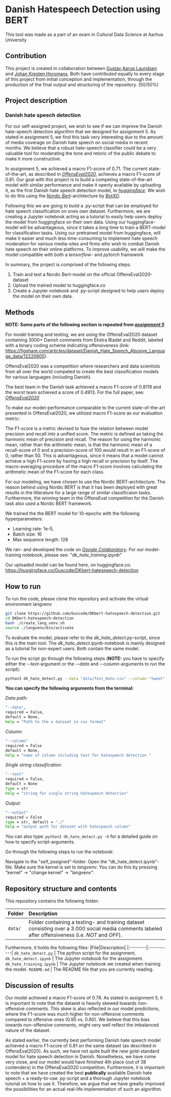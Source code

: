 # Danish Hatespeech Detection using BERT
This tool was made as a part of an exam in Cultural Data Science at Aarhus University

<!-- CONTRIBUTION -->
## Contribution
This project is created in collaboration between [Gustav Aarup Lauridsen](https://github.com/Guscode) and [Johan Kresten Horsmans](https://github.com/JohanHorsmans). Both have contributed equally to every stage of this project from initial conception and implementation, through the production of the final output and structuring of the repository. (50/50%)

<!-- OFFICIAL DESCRIPTION FROM INSTRUCTOR -->
## Project description

### Danish hate speech detection
For our self-assigned project, we wish to see if we can improve the Danish hate-speech detection algorithm that we designed for assignment 5. As stated in assignment 5, we find this task very interesting due to the amount of media coverage on Danish hate speech on social media in recent months. We believe that a robust hate-speech classifier could be a very valuable tool for moderating the tone and retoric of the public debate to make it more constructive.

In assignment 5, we achieved a macro F1-score of 0.71. The current state-of-the-art, as described in [_OffensEval2020_](https://arxiv.org/pdf/2006.07235.pdf), achieves a macro F1-score of 0.81. Our goal with this project is to build a competing state-of-the-art model with similar performance and make it openly available by uploading it, as the first Danish hate speech detection model, to [_huggingface_](https://huggingface.co/). We wish to do this using the [_Nordic Bert_](https://github.com/botxo/nordic_bert)-architecture by [_BotXO_](https://www.botxo.ai/en/blog/danish-bert-model/).

Following this we are going to build a .py-script that can be employed for hate speech classification on ones own dataset. Furthermore, we are creating a Jupyter notebook acting as a tutorial to easily help users deploy the model from huggingface on their own data. Using our huggingface-model will be advantageous, since it takes a long time to train a BERT-model for classification tasks. Using our pretrained model from huggingface, will make it easier and much less time-consuming to implement hate speech moderation for various media-sites and firms who wish to combat Danish hate speech on their online platforms. To improve usability, we will make the model compatible with both a _tensorflow_- and _pytorch_ framework

In summary, the project is comprised of the following steps:
1. Train and test a Nordic Bert-model on the official OffensEval2020-dataset
2. Upload the trained model to huggingface.co
3. Create a Jupyter notebook and .py-script designed to help users deploy the model on their own data.

<!-- METHODS -->
## Methods

__NOTE: Some parts of the following section is repeated from [_assignment 5_](https://github.com/Guscode/cds-language-exam/tree/main/assignment_5)__

For model training and testing, we are using the OffensEval2020 dataset containing 3000+ Danish comments from Ekstra Bladet and Reddit, labeled with a binary coding scheme indicating offensiveness (link: https://figshare.com/articles/dataset/Danish_Hate_Speech_Abusive_Language_data/12220805).

OffensEval2020 was a competition where researchers and data scientists from all over the world competed to create the best classification models for various languages (including Danish).

The best team in the Danish task achieved a macro F1-score of 0.8119 and the worst team achieved a score of 0.4913. For the full paper, see: [_OffensEval2020_](https://arxiv.org/pdf/2006.07235.pdf)

To make our model-performance comparable to the current state-of-the-art presented in OffensEval2020, we utilized macro F1-score as our evaluation metric:

The F1-score is a metric devised to fuse the relation between model precision and recall into a unified score. The metric is defined as taking the harmonic mean of precision and recall. The reason for using the harmonic mean, rather than the arithmetic mean, is that the harmonic mean of a recall-score of 0 and a precision-score of 100 would result in an F1-score of 0, rather than 50. This is advantageous, since it means that a model cannot achieve a high F1-score by having a high recall or precision by itself. The macro-averaging procedure of the macro F1-score involves calculating the arithmetic mean of the F1-score for each class.

For our modeling, we have chosen to use the Nordic BERT-architecture. The reason behind using Nordic BERT is that it has been deployed with great results in the litterature for a large range of similar classificaion tasks. Furthermore, the winning team in the OffensEval competition for the Danish task also used a Nordic BERT framework.  

We trained the the BERT model for 10-epochs with the following hyperparameters:
* Learning rate: 1e-5,
* Batch size: 16
* Max sequence length: 128

We ran- and developed the code on [_Google Colaboratory_](https://colab.research.google.com/?utm_source=scs-index). For our model-training notebook, please see: "_dk_hate_training.ipynb_"

Our uploaded model can be found here, on huggingface.co: https://huggingface.co/Guscode/DKbert-hatespeech-detection


<!-- HOW TO RUN -->
## How to run

To run the code, please clone this repository and activate the virtual environment langvenv
```bash
git clone https://github.com/Guscode/DKbert-hatespeech-detection.git
cd DKbert-hatespeech-detection
bash ./create_lang_venv.sh
source ./langvenv/bin/activate
```

To evaluate the model, please refer to the _dk_hate_detect.py_-script, since this is the main tool. The _dk_hate_detect.ipynb_-notebook is mainly designed as a tutorial for non-expert users. Both contain the same model.

To run the script go through the following steps (__NOTE:__ you have to specify either the _--text_-argument or the _--data_ and _--column_-arguments to run the script):
```bash
python3 dk_hate_detect.py --data "data/Test_Hate.csv" --column "tweet"
```

__You can specify the following arguments from the terminal:__

_Data path:_
```bash
"--data", 
required = False, 
default = None,
help = "Path to the a dataset in csv format"
```

_Column:_
```bash
"--column"
required = False
default = None,
help = "name of column including text for hatespeech detection "
```

_Single string classification:_
```bash
"--text"
required = False, 
default = None
type = str
help = "string for single string hatespeech detection"
```

_Output:_
```bash
"--output"
required = False
type = str, default = "./"
help = "output path for dataset with hatespeech column"
```

You can also type: ```python3 dk_hate_detect.py -h``` for a detailed guide on how to specify script-arguments. 

Go through the following steps to run the notebook:

Navigate to the "self_assigned"-folder.
Open the "dk_hate_detect.ipynb"-file.
Make sure the kernel is set to _langvenv_.
You can do this by pressing "kernel" -> "change kernel" -> "langvenv".

<!-- REPOSITORY STRUCTURE AND CONTENTS -->
## Repository structure and contents

This repository contains the following folder:

|Folder|Description|
|:--------|:-----------|
```data/``` | Folder containing a testing- and training dataset consisting over a 3.000 social media comments labeled after offensiveness (i.e. _NOT_ and _OFF_).

Furthermore, it holds the following files:
|File|Description|
|:--------|:-----------|
```dk_hate_detect.py``` | The python script for the assignment.
```dk_hate_detect.ipynb``` | The Jupyter notebook for the assignment.
```dk_hate_training.ipynb``` | The Jupyter notebook we created when training the model.
```README.md``` | The README file that you are currently reading.



<!-- DISCUSSION OF RESULTS -->
## Discussion of results

Our model achieved a macro F1-score of 0.78. As stated in assignment 5, it is important to note that the dataset is heavily skewed towards non-offensive comments. This skew is also reflected in our model predictions, where the F1-score was much higher for non-offensive comments compared to offensive ones (0.95 vs. 0.60). We believe that this bias towards non-offensive comments, might very well reflect the imbalanced nature of the dataset.

As stated earlier, the currently best performing Danish hate speech model achieved a macro F1-score of 0.81 on the same dataset (as described in OffensEval2020). As such, we have not quite built the new gold-standard model for hate speech detection in Danish. Nonetheless, we have come very close, and our model would have finished 4th place (out of 38 contenders) in the OffensEval2020 competition. Furthermore, it is important to note that we have created the best __publically__ available Danish hate speech + a ready-to-use .py-script and a thorough Jupyter notebook tutorial on how to use it. Therefore, we argue that we have greatly improved the possibilities for an actual real-life implementation of such an algorithm. 

